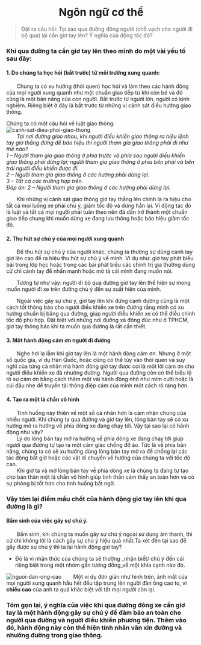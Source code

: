 # <center>Ngôn ngữ cơ thể </center>   
>Đặt ra câu hỏi: Tại sao qua đường đông người (chỗ vạch cho người đi bộ qua) lại cần giơ tay lên? Ý nghĩa của động tác đó?  
  
### Khi qua đường ta cần giơ tay lên theo mình do một vài yếu tố sau đây:  
  

#### 1. Do chúng ta học hỏi (bắt trước) từ môi trường xung quanh:  
   
&nbsp;&nbsp;&nbsp;&nbsp;&nbsp;&nbsp;
Chung ta có xu hướng (thói quen) học hỏi và làm theo các hành động của mọi người xung quanh như một chuẩn giao tiếp từ khi còn bé và đó cũng là một bản năng của con người. Bắt trước từ người lớn, người có kinh nghiệm. Riêng biệt ở đây là bắt trước từ những vị cảnh sát điều hướng giao thông.  

Chúng ta có một câu hỏi về luật giao thông:  
![canh-sat-dieu-phoi-giao-thong]    
&nbsp;&nbsp;&nbsp;&nbsp;&nbsp;&nbsp;
_Tại nơi đường giao nhau, khi người điều khiển giao thông ra hiệu lệnh tay giơ thẳng đứng để báo hiệu thì người tham gia giao thông phải đi như thế nào?  
1 –  Người tham gia giao thông ở phía trước và phía sau người điều khiển giao thông phải dừng lại; người tham gia giao thông ở phía bên phải và bên trái  người điều khiển được đi.  
2 –  Người tham gia giao thông ở các hướng phải dừng lại.  
3 –  Tất cả các trường hợp trên.  
Đáp án: 2 –  Người tham gia giao thông ở các hướng phải dừng lại._  

&nbsp;&nbsp;&nbsp;&nbsp;&nbsp;&nbsp;
Khi những vị cảnh sát giao thông giơ tay thẳng lên chính là ra hiệu cho tất cả mọi luồng xe phải chú ý, giảm tốc độ và dừng hẳn lại. Vì động tác đó là luật và tất cả mọi người phải tuân theo nên đã dần trở thành một chuẩn giao tiếp chung khi muốn dừng xe đang lưu thông hoặc báo hiệu giảm tốc độ.

#### 2. Thu hút sự chú ý của mọi người xung quanh  
&nbsp;&nbsp;&nbsp;&nbsp;&nbsp;&nbsp;
Để thu hút sự chú ý của người khác, chúng ta thường sự dùng cánh tay giơ lên cao để ra hiệu thu hút sự chú ý về mình. Ví dụ như: giơ tay phát biểu bài trong lớp học hoặc trong các bài phát biếu các chính trị gia thường dùng cử chỉ cánh tay để nhấn mạnh hoặc mô tả cái mình đang muốn nói.  

&nbsp;&nbsp;&nbsp;&nbsp;&nbsp;&nbsp;
Tương tự như vậy: người đi bộ qua đường giơ tay lên thể hiện sự mong muốn người đi xe trên đường chú ý đến sự xuất hiện của mình.  

&nbsp;&nbsp;&nbsp;&nbsp;&nbsp;&nbsp; 
Ngoài việc gây sự chú ý, giơ tay lên khi đứng cạnh đường cũng là một cách tốt thông báo cho người điều khiển xe trên đường rằng mình có xu hướng chuẩn bị băng qua đường, giúp người điều khiển xe có thể điều chỉnh tốc độ phù hợp. Đặt biệt với những nơi đường xá đông đúc như ở TPHCM, giơ tay thông báo khi ta muốn qua đường là rất cần thiết.

#### 3. Một hành động cám ơn người đi đường
&nbsp;&nbsp;&nbsp;&nbsp;&nbsp;&nbsp;
Nghe hơi lạ lẫm khi giơ tay lên là một hành động cám ơn. Nhưng ở một số quốc gia, ví dụ Hàn Quốc, hoặc cũng có thể tùy vào thói quen và suy nghĩ của từng cá nhân mà hành đông giơ tay được coi là một lời cám ơn cho người điểu khiển xe đã nhường đường. Người qua đường còn có thể biểu lộ rõ sự cám ơn bằng cách thêm một vài hành động nhỏ như mỉm cười hoặc là cúi đầu nhẹ để truyền tải thông điệp cám của mình một cách rõ ràng hơn.

#### 4. Tạo ra một lá chắn vô hình
&nbsp;&nbsp;&nbsp;&nbsp;&nbsp;&nbsp;
Tình huống này thiên về một số cá nhân hơn là cảm nhận chung của nhiều người. Khi chúng ta qua đường và giơ tay lên, lòng bàn tay sẽ có xu hướng mở ra hướng về phía dòng xe đang chạy tới. Vậy tại sao lại có hành động như vậy?  
&nbsp;&nbsp;&nbsp;&nbsp;&nbsp;&nbsp;
Lý do lòng bàn tay mở ra hướng về phía dòng xe đang chạy tới giúp người qua đường tự tạo ra một cảm giác chống đỡ ảo. Tức là về phía bản năng, chúng ta có sẽ xu hướng dùng lòng bàn tay mở ra để chống lại các tác động bất giờ hoặc các vật di chuyển về hướng của chúng ta với tốc độ cao.  
&nbsp;&nbsp;&nbsp;&nbsp;&nbsp;&nbsp;
Khi giơ ta và mở lòng bàn tay về phía dòng xe là chúng ta đang tự tạo cho bản thân một lá chắn vô hình giúp tinh thần cảm thấy an toàn hơn và có sự phòng bị tốt hơn cho tình huống bất ngờ.

### Vậy tóm lại điểm mấu chốt của hành động giơ tay lên khi qua đường là gì?
#### Bẩm sinh của việc gây sự chú ý.  
&nbsp;&nbsp;&nbsp;&nbsp;&nbsp;&nbsp;
Bẩm sinh, khi chúng ta muốn gây sự chú ý ngoài sử dụng âm thanh, thì cử chỉ không lời là cách gây sự chú ý hiệu quả nhất.Ta xét đến tại sao để gây được sự chú ý thì ta lại hành động giơ tay?  
* Đó là vì nhận thức của chúng ta sẽ thường _nhận biết/ chú ý đến cái riêng biệt trong một nhóm gần tương đồng_về một khía cạnh nào đó.  

![nguoi-dan-ong-cao]
&nbsp;&nbsp;&nbsp;&nbsp;&nbsp;&nbsp;
Một ví dụ đơn giản như hình trên, ánh mắt của mọi người xung quanh hầu hết đều tập trung lên người đàn ông cao to, vì **chiều cao** của anh ta quá khác biệt với tất mọi người còn lại.  

### Tóm gọn lại, ý nghĩa của việc khi qua đường đông xe cần giơ tay là một hành động gây sự chú ý để đảm bảo an toàn cho người qua đường và người điểu khiển phương tiện. Thêm vào đó, hành động này còn thể hiện tính nhân văn xin đường và nhường đường trong giao thông.

<!-- Images -->
[canh-sat-dieu-phoi-giao-thong]: /assets/images/Hieu-lenh-giao-thong-1.jpg
[nguoi-dan-ong-cao]: /assets/images/tallesmanchinese.jpg


